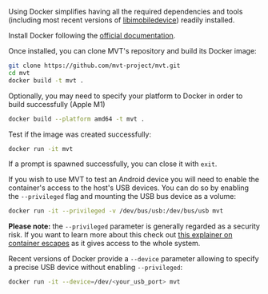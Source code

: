 Using Docker simplifies having all the required dependencies and tools (including most recent versions of [libimobiledevice](https://libimobiledevice.org)) readily installed.

Install Docker following the [official documentation](https://docs.docker.com/get-docker/).

Once installed, you can clone MVT's repository and build its Docker image:

```bash
git clone https://github.com/mvt-project/mvt.git
cd mvt
docker build -t mvt .
```

Optionally, you may need to specify your platform to Docker in order to build successfully (Apple M1)
```bash
docker build --platform amd64 -t mvt .
```

Test if the image was created successfully:

```bash
docker run -it mvt
```

If a prompt is spawned successfully, you can close it with `exit`.

If you wish to use MVT to test an Android device you will need to enable the container's access to the host's USB devices. You can do so by enabling the `--privileged` flag and mounting the USB bus device as a volume:

```bash
docker run -it --privileged -v /dev/bus/usb:/dev/bus/usb mvt
```

**Please note:** the `--privileged` parameter is generally regarded as a security risk. If you want to learn more about this check out [this explainer on container escapes](https://blog.trailofbits.com/2019/07/19/understanding-docker-container-escapes/) as it gives access to the whole system.

Recent versions of Docker provide a `--device` parameter allowing to specify a precise USB device without enabling `--privileged`:

```bash
docker run -it --device=/dev/<your_usb_port> mvt
```
